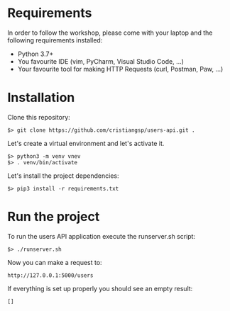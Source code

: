 # Requirements
In order to follow the workshop, please come with your laptop and the following requirements installed:

- Python 3.7+
- You favourite IDE (vim, PyCharm, Visual Studio Code, ...)
- Your favourite tool for making HTTP Requests (curl, Postman, Paw, ...)

# Installation

Clone this repository:
```
$> git clone https://github.com/cristiangsp/users-api.git .
```

Let's create a virtual environment and let's activate it.
```
$> python3 -m venv vnev
$> . venv/bin/activate
```

Let's install the project dependencies:
```
$> pip3 install -r requirements.txt
```

# Run the project
To run the users API application execute the runserver.sh script:
```
$> ./runserver.sh
```

Now you can make a request to:
```
http://127.0.0.1:5000/users
```

If everything is set up properly you should see an empty result:
```
[]
```